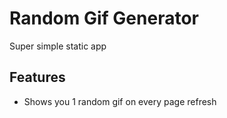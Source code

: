 
# Random Gif Generator
Super simple static app


## Features

- Shows you 1 random gif on every page refresh

